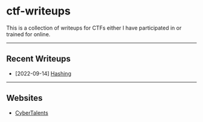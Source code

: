 # ctf-writeups

This is a collection of writeups for CTFs either I have participated in or trained for online.

---

## Recent Writeups

- [2022-09-14] [Hashing](./CyberTalents/Introduction-to-Cybersecurity/lesson-6.md)

---

## Websites

- [CyberTalents](./CyberTalents/README.md)
